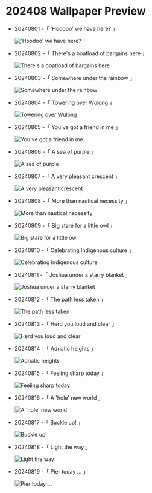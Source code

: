 # 202408 Wallpaper Preview 
- 20240801 -「 'Hoodoo' we have here? 」
  !['Hoodoo' we have here?](https://bing.com/th?id=OHR.HoodoosBryce_EN-US6434628044_UHD.jpg&rf=LaDigue_UHD.jpg&pid=hp&w=3840&h=2160&rs=1&c=4) 
- 20240802 -「 There's a boatload of bargains here 」
  ![There's a boatload of bargains here](https://bing.com/th?id=OHR.KaptaiLake_EN-US6490685268_UHD.jpg&rf=LaDigue_UHD.jpg&pid=hp&w=3840&h=2160&rs=1&c=4) 
- 20240803 -「 Somewhere under the rainbow 」
  ![Somewhere under the rainbow](https://bing.com/th?id=OHR.TrunkBay_EN-US6585719799_UHD.jpg&rf=LaDigue_UHD.jpg&pid=hp&w=3840&h=2160&rs=1&c=4) 
- 20240804 -「 Towering over Wulong 」
  ![Towering over Wulong](https://bing.com/th?id=OHR.WulongKarst_EN-US6752358338_UHD.jpg&rf=LaDigue_UHD.jpg&pid=hp&w=3840&h=2160&rs=1&c=4) 
- 20240805 -「 You've got a friend in me 」
  ![You've got a friend in me](https://bing.com/th?id=OHR.ImpalaOxpecker_EN-US6835989068_UHD.jpg&rf=LaDigue_UHD.jpg&pid=hp&w=3840&h=2160&rs=1&c=4) 
- 20240806 -「 A sea of purple 」
  ![A sea of purple](https://bing.com/th?id=OHR.HertfordshireLavender_EN-US6911884438_UHD.jpg&rf=LaDigue_UHD.jpg&pid=hp&w=3840&h=2160&rs=1&c=4) 
- 20240807 -「 A very pleasant crescent 」
  ![A very pleasant crescent](https://bing.com/th?id=OHR.MolokiniHawaii_EN-US7128254175_UHD.jpg&rf=LaDigue_UHD.jpg&pid=hp&w=3840&h=2160&rs=1&c=4) 
- 20240808 -「 More than nautical necessity 」
  ![More than nautical necessity](https://bing.com/th?id=OHR.MichiganLighthouse_EN-US2082743301_UHD.jpg&rf=LaDigue_UHD.jpg&pid=hp&w=3840&h=2160&rs=1&c=4) 
- 20240809 -「 Big stare for a little owl 」
  ![Big stare for a little owl](https://bing.com/th?id=OHR.SpottedOwlet_EN-US7339417169_UHD.jpg&rf=LaDigue_UHD.jpg&pid=hp&w=3840&h=2160&rs=1&c=4) 
- 20240810 -「 Celebrating Indigenous culture 」
  ![Celebrating Indigenous culture](https://bing.com/th?id=OHR.IncaRuinPeru_EN-US1209778539_UHD.jpg&rf=LaDigue_UHD.jpg&pid=hp&w=3840&h=2160&rs=1&c=4) 
- 20240811 -「 Joshua under a starry blanket 」
  ![Joshua under a starry blanket](https://bing.com/th?id=OHR.JoshuaTreeNP_EN-US1399159741_UHD.jpg&rf=LaDigue_UHD.jpg&pid=hp&w=3840&h=2160&rs=1&c=4) 
- 20240812 -「 The path less taken 」
  ![The path less taken](https://bing.com/th?id=OHR.TofinoVancouver_EN-US1466348668_UHD.jpg&rf=LaDigue_UHD.jpg&pid=hp&w=3840&h=2160&rs=1&c=4) 
- 20240813 -「 Herd you loud and clear 」
  ![Herd you loud and clear](https://bing.com/th?id=OHR.ElephantsAmboseli_EN-US1913542949_UHD.jpg&rf=LaDigue_UHD.jpg&pid=hp&w=3840&h=2160&rs=1&c=4) 
- 20240814 -「 Adriatic heights 」
  ![Adriatic heights](https://bing.com/th?id=OHR.DugiOtokCroatia_EN-US1981524043_UHD.jpg&rf=LaDigue_UHD.jpg&pid=hp&w=3840&h=2160&rs=1&c=4) 
- 20240815 -「 Feeling sharp today 」
  ![Feeling sharp today](https://bing.com/th?id=OHR.WatarrkaLizard_EN-US2106702347_UHD.jpg&rf=LaDigue_UHD.jpg&pid=hp&w=3840&h=2160&rs=1&c=4) 
- 20240816 -「 A 'hole' new world 」
  ![A 'hole' new world](https://bing.com/th?id=OHR.HangCave_EN-US9374263509_UHD.jpg&rf=LaDigue_UHD.jpg&pid=hp&w=3840&h=2160&rs=1&c=4) 
- 20240817 -「 Buckle up! 」
  ![Buckle up!](https://bing.com/th?id=OHR.JapanRollerCoaster_EN-US9463845683_UHD.jpg&rf=LaDigue_UHD.jpg&pid=hp&w=3840&h=2160&rs=1&c=4) 
- 20240818 -「 Light the way 」
  ![Light the way](https://bing.com/th?id=OHR.AlfanzinaLighthouse_EN-US9545750672_UHD.jpg&rf=LaDigue_UHD.jpg&pid=hp&w=3840&h=2160&rs=1&c=4) 
- 20240819 -「 Pier today ... 」
  ![Pier today ...](https://bing.com/th?id=OHR.HuntingtonBeach_EN-US9892577517_UHD.jpg&rf=LaDigue_UHD.jpg&pid=hp&w=3840&h=2160&rs=1&c=4) 
